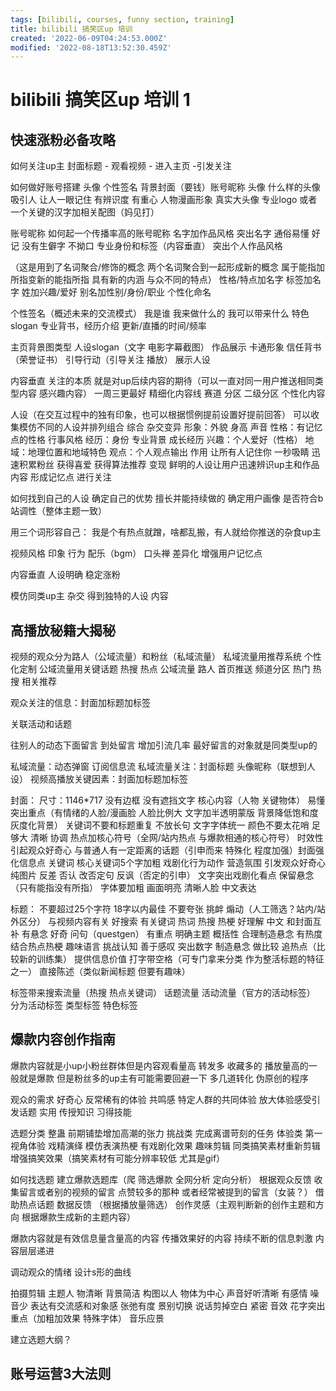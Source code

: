 ```yaml
---
tags: [bilibili, courses, funny section, training]
title: bilibili 搞笑区up 培训
created: '2022-06-09T04:24:53.000Z'
modified: '2022-08-18T13:52:30.459Z'
---
```


# bilibili 搞笑区up 培训 1

## 快速涨粉必备攻略

如何关注up主
封面标题 - 观看视频 - 进入主页 -引发关注

如何做好账号搭建
头像 个性签名 背景封面（要钱）账号昵称
头像
什么样的头像吸引人 让人一眼记住
有辨识度 有重心
人物漫画形象 真实大头像 专业logo 或者一个关键的汉字加相关配图（妈见打）

账号昵称
如何起一个传播率高的账号昵称
名字加作品风格 突出名字
通俗易懂 好记 没有生僻字 不拗口 专业身份和标签（内容垂直） 突出个人作品风格

（这是用到了名词聚合/修饰的概念 两个名词聚合到一起形成新的概念 属于能指加所指变新的能指所指 具有新的内涵 与众不同的特点）
性格/特点加名字
标签加名字
姓加兴趣/爱好
别名加性别/身份/职业
个性化命名

个性签名（概述未来的交流模式）
我是谁 我来做什么的 我可以带来什么 特色slogan 专业背书，经历介绍 更新/直播的时间/频率

主页背景图类型
人设slogan（文字 电影字幕截图） 作品展示 卡通形象 信任背书（荣誉证书） 引导行动（引导关注 播放） 展示人设

内容垂直
关注的本质 就是对up后续内容的期待（可以一直对同一用户推送相同类型内容 感兴趣内容）
一周三更最好
精细化内容线 赛道 分区 二级分区 个性化内容

人设（在交互过程中的独有印象，也可以根据惯例提前设置好提前回答）
可以收集模仿不同的人设并排列组合 综合 杂交变异
形象：外貌 身高 声音
性格：有记忆点的性格 行事风格
经历：身份 专业背景 成长经历
兴趣：个人爱好（性格）
地域：地理位置和地域特色
观点：个人观点输出
作用 让所有人记住你
一秒吸睛 迅速积累粉丝 获得喜爱 获得算法推荐 变现
鲜明的人设让用户迅速辨识up主和作品内容 形成记忆点 进行关注

如何找到自己的人设
确定自己的优势 擅长并能持续做的
确定用户画像 是否符合b站调性（整体主题一致）

用三个词形容自己：
我是个有热点就蹭，啥都乱搬，有人就给你推送的杂食up主

视频风格 印象 行为 配乐（bgm） 口头禅
差异化 增强用户记忆点

内容垂直 人设明确 稳定涨粉

模仿同类up主 杂交 得到独特的人设 内容

## 高播放秘籍大揭秘

视频的观众分为路人（公域流量）和粉丝（私域流量）
私域流量用推荐系统 个性化定制 公域流量用关键话题 热搜 热点
公域流量 路人 首页推送 频道分区 热门 热搜
相关推荐

观众关注的信息：封面加标题加标签

关联活动和话题

往别人的动态下面留言 到处留言 增加引流几率 最好留言的对象就是同类型up的

私域流量：动态弹窗 订阅信息流
私域流量关注：封面标题 头像昵称（联想到人设）
视频高播放关键因素：封面加标题加标签

封面：
尺寸：1146*717
没有边框
没有遮挡文字 核心内容（人物 关键物体）
易懂 突出重点（有情绪的人脸/漫画脸 人脸比例大 文字加半透明蒙版 背景降低饱和度 灰度化背景）
关键词不要和标题重复 不放长句
文字字体统一 颜色不要太花哨 足够大
清晰 协调
热点加核心符号（全网/站内热点 与爆款相通的核心符号） 时效性
引起观众好奇心 与普通人有一定距离的话题（引申而来 特殊化 程度加强）封面强化信息点
关键词 核心关键词5个字加粗
戏剧化行为动作 营造氛围 引发观众好奇心 纯图片
反差 否认 改否定句 反讽（否定的引申）
文字突出戏剧化看点 保留悬念（只有能指没有所指）
字体要加粗 画面明亮 清晰人脸 中文表达

标题：
不要超过25个字符 18字以内最佳
不要夸张 挑衅 煽动（人工筛选？站内/站外区分）
与视频内容有关
好搜索 有关键词 热词 热搜 热梗
好理解 中文 和封面互补
有悬念 好奇 问句（questgen）
有重点 明确主题 概括性 合理制造悬念
有热度 结合热点热梗 趣味语言
挑战认知 善于感叹 突出数字
制造悬念 做比较 追热点（比较新的训练集）
提供信息价值 打字带空格（可专门拿来分类 作为整活标题的特征之一）
直接陈述（类似新闻标题 但要有趣味）

标签带来搜索流量（热搜 热点关键词） 话题流量 活动流量（官方的活动标签）
分为活动标签 类型标签 特色标签

## 爆款内容创作指南

爆款内容就是小up小粉丝群体但是内容观看量高 转发多 收藏多的
播放量高的一般就是爆款 但是粉丝多的up主有可能需要回避一下 多几道转化 伪原创的程序

观众的需求
好奇心 反常稀有的体验
共鸣感 特定人群的共同体验 放大体验感受引发话题
实用 传授知识 习得技能

选题分类
整蛊 前期铺垫增加高潮的张力
挑战类 完成离谱苛刻的任务
体验类 第一视角体验
戏精演绎 模仿表演热梗 有戏剧化效果
趣味剪辑 同类搞笑素材重新剪辑 增强搞笑效果（搞笑素材有可能分辨率较低 尤其是gif）

如何找选题
建立爆款选题库（爬 筛选爆款 全网分析 定向分析）
根据观众反馈 收集留言或者别的视频的留言 点赞较多的那种 或者经常被提到的留言（女装？）
借助热点话题
数据反馈 （根据播放量筛选）
创作灵感（主观判断新的创作主题和方向 根据爆款生成新的主题内容）

爆款内容就是有效信息量含量高的内容 传播效果好的内容
持续不断的信息刺激 内容层层递进

调动观众的情绪 设计s形的曲线

拍摄剪辑
主题人 物清晰
背景简洁
构图以人 物体为中心
声音好听清晰 有感情
噪音少
表达有交流感和对象感
张弛有度 景别切换
说话剪掉空白 紧密
音效 花字突出重点（加粗加效果 特殊字体）
音乐应景

建立选题大纲？

## 账号运营3大法则
